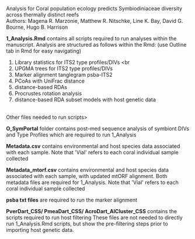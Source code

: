 Analysis for Coral population ecology predicts Symbiodiniaceae diversity across thermally distinct reefs <br>
Authors: Magena R. Marzonie, Matthew R. Nitschke, Line K. Bay, David G. Bourne, Hugo B. Harrison <br>

**1_Analysis.Rmd** contains all scripts required to run analyses within the manuscript. Analysis are structured as follows within the Rmd:  (use Outline tab in Rmd for easy navigating)<br>
  1. Library statistics for ITS2 type profiles/DIVs <br
  2. UPGMA trees for ITS2 type profiles/DIVs <br>
  3. Marker alignment tanglegram psba-ITS2 <br>
  4. PCoAs with UniFrac distance <br>
  5. distance-based RDAs <br>
  6. Procrustes rotation analysis <br>
  7. distance-based RDA subset models with host genetic data <br>
<br>
Other files needed to run scripts> <br>

**O_SymPortal** folder contains post-med sequence analysis of symbiont DIVs and Type Profiles which are required to run 1_Analysis <br>

**Metadata.csv** contains environmental and host species data associated with each sample. Note that 'Vial' refers to each coral individual sample collected <br>

**Metadata_mtorf.csv** contains environmental and host species data associated with each sample, with updated mtORF alignment. Both metadata files are required for 1_Analysis. Note that 'Vial' refers to each coral individual sample collected <br>

**psba txt files** are required to run the marker alignment 

**PverDart_CSS/ PmeaDart_CSS/ AcroDart_AlCluster_CSS** contains the scripts required to run host filtering These files are not needed to directly run 1_Analysis.Rmd scripts, but show the pre-filtering steps prior to importing host genetic data. <br>
